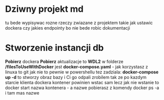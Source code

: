 # Dziwny projekt md

tu bede wypisywac rozne rzeczy zwiazane z projektem takie jak ustawic dockera czy jakies endpointy bo nie bede robic dokumentacji


# Stworzenie instancji db
**Pobierz** dockera
**Pobierz** aktualizacje to **WDL2**
w folderze **/filesToUseWithDocker** jest **docker-compose.yaml** - jak korzystasz z linuxa to git jak nie to pewnie w powershellu tez zadziala: **docker-compose up -d** to stworzy obraz bazy i Ci go odpali
zrobilem tak ze po kazdym starcie klienta dockera kontener powinien wstac sam lecz jak nie wstanie to docker start nazwa kontenera - a nazwe pobierasz z komendy docker ps -a i tam mas nazwe
